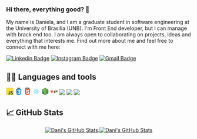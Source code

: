 
<!--
**daniso123/daniso123** is a ✨ _special_ ✨ repository because its `README.md` (this file) appears on your GitHub profile.

Here are some ideas to get you started:

- 🔭 I’m currently working on ...
- 🌱 I’m currently learning ...
- 👯 I’m looking to collaborate on ...
- 🤔 I’m looking for help with ...
- 💬 Ask me about ...
- 📫 How to reach me: ...
- 😄 Pronouns: ...
- ⚡ Fun fact: ...
-->
### Hi there, everything good? 👋

My name is Daniela, and I am a graduate student in software engineering at the <a style="text-decoration:none;" href="http://www.unb.br">University of Brasilia</a> (UNB). I'm  Front End developer, but I can manage with brack end too. I am always open to collaborating on projects, ideas and everything that interests me. Find out more about me and feel free to connect with me here:

[![Linkedin Badge](https://img.shields.io/badge/-dani_so_o_-blue?style=flat-square&logo=Linkedin&logoColor=white&link=https://https://www.linkedin.com/in/daniela-soares-de-oliveira-b994bb1b3/)](https://www.linkedin.com/in/daniela-soares-de-oliveira-b994bb1b3/)
[![Instagram Badge](https://img.shields.io/badge/-dani_so_o_-purple?style=flat-square&logo=instagram&logoColor=white&link=https://instagram.com/dani_so_o_/)](https://www.instagram.com/dani_so_o_/)
[![Gmail Badge](https://img.shields.io/badge/-dannysoaresdeoliveira@gmail.com-c14438?style=flat-square&logo=Gmail&logoColor=white&link=mailto:dannysoaresdeoliveira@gmail.com)](mailto:dannysoaresdeoliveira@gmail.com)

## 👩‍💻 Languages and tools
<code><img height="20" src="https://raw.githubusercontent.com/github/explore/80688e429a7d4ef2fca1e82350fe8e3517d3494d/topics/javascript/javascript.png"></code>
<code><img height="20" src="https://raw.githubusercontent.com/github/explore/80688e429a7d4ef2fca1e82350fe8e3517d3494d/topics/css/css.png"></code>
<code><img height="20" src="https://raw.githubusercontent.com/github/explore/80688e429a7d4ef2fca1e82350fe8e3517d3494d/topics/html/html.png"></code>
<code><img height="20" src="https://raw.githubusercontent.com/github/explore/80688e429a7d4ef2fca1e82350fe8e3517d3494d/topics/react/react.png"></code>
<code><img height="20" src="https://raw.githubusercontent.com/github/explore/80688e429a7d4ef2fca1e82350fe8e3517d3494d/topics/nodejs/nodejs.png"></code>
<code><img height="20" src="https://raw.githubusercontent.com/github/explore/80688e429a7d4ef2fca1e82350fe8e3517d3494d/topics/git/git.png"></code>
<code><img height="20" src="https://img.icons8.com/color/96/000000/ubuntu--v1.png"></code>
<code><img height="20" src="https://img.icons8.com/color/96/000000/linux.png"></code>
<code><img height="20" src="https://img.icons8.com/fluent/240/000000/visual-studio-code-2019.png"></code>

## 📈 GitHub Stats
<div align="center">

<a href="https://github.com/daniso123">
  <img align="center" style="height: 12.8rem;" src="https://github-readme-stats.vercel.app/api/top-langs/?username=daniso123&hide=c%2B%2B,c,html&title_color=6aa6f8&text_color=8a919a&icon_color=6aa6f8&bg_color=0e1116" alt="Dani's GitHub Stats" />
</a>

<a href="https://github.com/daniso123">
  <img align="center" src="https://github-readme-stats.vercel.app/api?username=daniso123&show_icons=true&line_height=27&count_private=true&title_color=6aa6f8&text_color=8a919a&icon_color=6aa6f8&bg_color=0e1116" alt="Dani's GitHub Stats" />
</a>

</div>
